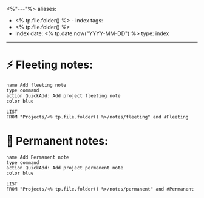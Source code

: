 <%"---"%>
aliases:
  - <% tp.file.folder() %> - index
tags:
  - <% tp.file.folder() %>
  - Index
date: <% tp.date.now("YYYY-MM-DD") %>
type: index
---

# ⚡ Fleeting notes:

```button
name Add fleeting note
type command
action QuickAdd: Add project fleeting note
color blue
```


```dataview
LIST
FROM "Projects/<% tp.file.folder() %>/notes/fleeting" and #Fleeting 
```



# 🚩 Permanent notes:

```button
name Add Permanent note
type command
action QuickAdd: Add project permanent note
color blue
```


```dataview
LIST
FROM "Projects/<% tp.file.folder() %>/notes/permanent" and #Permanent 
```

